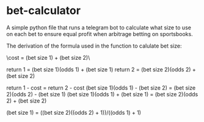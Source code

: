 # bet-calculator
A simple python file that runs a telegram bot to calculate what size to use on each bet to ensure equal profit when arbitrage betting on sportsbooks.

The derivation of the formula used in the function to calulate bet size:

\cost = (bet size 1) + (bet size 2)\

return 1 = (bet size 1)(odds 1) + (bet size 1)
return 2 = (bet size 2)(odds 2) + (bet size 2)

return 1 - cost = return 2 - cost
(bet size 1)(odds 1) - (bet size 2) = (bet size 2)(odds 2) - (bet size 1)
(bet size 1)(odds 1) + (bet size 1) = (bet size 2)(odds 2) + (bet size 2)

(bet size 1) = ((bet size 2)((odds 2) + 1))/((odds 1) + 1)
